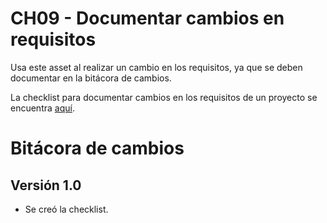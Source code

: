 # CH09 - Documentar cambios en requisitos

Usa este asset al realizar un cambio en los requisitos, ya que se deben documentar en la bitácora de cambios.

La checklist para documentar cambios en los requisitos de un proyecto se encuentra [aquí](https://docs.google.com/spreadsheets/d/1QCw5NbFnNsJ-EPlaEHID60oBJvDNdCrWYF3EbfGgAlY/edit?usp=sharing).

# Bitácora de cambios

## Versión 1.0
- Se creó la checklist.
